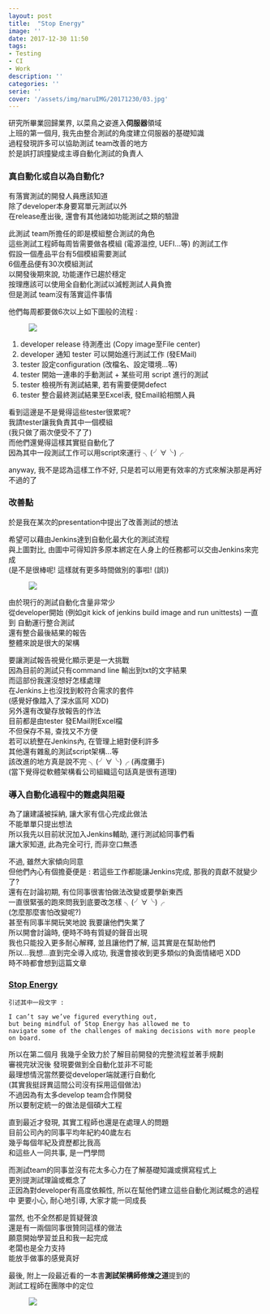 ```yaml
---
layout: post
title:  "Stop Energy"
image: ''
date: 2017-12-30 11:50
tags:
- Testing
- CI
- Work
description: ''
categories: ''
serie: ''
cover: '/assets/img/maruIMG/20171230/03.jpg'
---
```


研究所畢業回歸業界, 以菜鳥之姿進入**伺服器**領域  
上班的第一個月, 我先由整合測試的角度建立伺服器的基礎知識  
過程發現許多可以協助測試 team改善的地方  
於是誤打誤撞變成主導自動化測試的負責人  

### 真自動化或自以為自動化?

有落實測試的開發人員應該知道  
除了developer本身要寫單元測試以外  
在release產出後, 還會有其他諸如功能測試之類的驗證    

此測試 team所擔任的即是模組整合測試的角色  
這些測試工程師每周皆需要做各模組 (電源溫控, UEFI...等) 的測試工作  
假設一個產品平台有5個模組需要測試  
6個產品便有30次模組測試  
以開發後期來說, 功能運作已趨於穩定  
按理應該可以使用全自動化測試以減輕測試人員負擔  
但是測試 team沒有落實這件事情  

他們每周都要做6次以上如下圖般的流程 :
<figure class="foto-legenda">
	<img src="{{ "/assets/img/maruIMG/20171230/00.png"}}">
</figure>

1. developer release 待測產出 (Copy image至File center)
2. developer 通知 tester 可以開始進行測試工作 (發EMail)  
3. tester 設定configuration (改檔名、設定環境...等)
4. tester 開始一連串的手動測試 + 某些可用 script 進行的測試 
5. tester 檢視所有測試結果, 若有需要便開defect
6. tester 整合最終測試結果至Excel表, 發Email給相關人員

看到這邊是不是覺得這些tester很累呢?  
我請tester讓我負責其中一個模組  
(我只做了兩次便受不了了)  
而他們還覺得這樣其實挺自動化了  
因為其中一段測試工作可以用script來運行  ╮(╯∀╰)╭

 anyway, 我不是認為這樣工作不好, 只是若可以用更有效率的方式來解決那是再好不過的了


### 改善點

於是我在某次的presentation中提出了改善測試的想法  

希望可以藉由Jenkins達到自動化最大化的測試流程  
與上圖對比, 由圖中可得知許多原本綁定在人身上的任務都可以交由Jenkins來完成  
(是不是很棒呢! 這樣就有更多時間做別的事啦! (誤))
<figure class="foto-legenda">
	<img src="{{ "/assets/img/maruIMG/20171230/01.png"}}">
</figure>

由於現行的測試自動化含量非常少  
從developer開始 (例如git kick of jenkins build image and run unittests)
一直到 自動運行整合測試  
還有整合最後結果的報告  
整體來說是很大的架構  

要讓測試報告視覺化顯示更是一大挑戰  
因為目前的測試只有command line 輸出到txt的文字結果  
而這部份我還沒想好怎樣處理  
在Jenkins上也沒找到較符合需求的套件  
(感覺好像踏入了深水區阿 XDD)  
另外還有改變存放報告的作法  
目前都是由tester 發EMail附Excel檔  
不但保存不易, 查找又不方便  
若可以統整在Jenkins內,  在管理上絕對便利許多  
其他還有雜亂的測試script架構...等  
該改進的地方真是說不完  ╮(╯∀╰)╭ (再度攤手)  
(當下覺得從軟體架構看公司組織這句話真是很有道理)  


### 導入自動化過程中的難處與阻礙

為了讓建議被採納, 讓大家有信心完成此做法  
不能單單只提出想法  
所以我先以目前狀況加入Jenkins輔助, 運行測試給同事們看  
讓大家知道, 此為完全可行, 而非空口無憑  

不過, 雖然大家傾向同意  
但他們內心有個擔憂便是 : 若這些工作都能讓Jenkins完成, 那我的貢獻不就變少了?  
還有在討論初期, 有位同事很害怕做法改變或要學新東西  
一直很緊張的跑來問我到底要改怎樣  ╮(╯∀╰)╭  
(怎麼那麼害怕改變呢?)  
甚至有同事半開玩笑地說  我要讓他們失業了  
所以開會討論時, 便時不時有質疑的聲音出現  
我也只能投入更多耐心解釋, 並且讓他們了解, 這其實是在幫助他們  
所以...我想...直到完全導入成功, 我還會接收到更多類似的負面情緒吧 XDD  
時不時都會想到這篇文章  
### [Stop Energy](https://open.buffer.com/stop-energy/)

```
引述其中一段文字 :

I can’t say we’ve figured everything out,  
but being mindful of Stop Energy has allowed me to 
navigate some of the challenges of making decisions with more people on board.
```


所以在第二個月  我幾乎全致力於了解目前開發的完整流程並著手規劃  
審視完狀況後  發現要做到全自動化並非不可能  
最理想情況當然要從developer端就運行自動化  
(其實我挺訝異這間公司沒有採用這個做法)  
不過因為有太多develop team合作開發  
所以要制定統一的做法是個碩大工程  


直到最近才發現, 其實工程師也還是在處理人的問題  
目前公司內的同事平均年紀約40歲左右  
幾乎每個年紀及資歷都比我高  
和這些人一同共事, 是一門學問  

而測試team的同事並沒有花太多心力在了解基礎知識或撰寫程式上  
更別提測試理論或概念了  
正因為對developer有高度依賴性, 
所以在幫他們建立這些自動化測試概念的過程中
更要小心, 耐心地引導, 大家才能一同成長

當然, 也不全然都是質疑聲浪  
還是有一兩個同事很贊同這樣的做法  
願意開始學習並且和我一起完成  
老闆也是全力支持  
能放手做事的感覺真好  

最後, 附上一段最近看的一本書**測試架構師修煉之道**提到的  
測試工程師在團隊中的定位  
<figure class="foto-legenda">
	<img src="{{ "/assets/img/maruIMG/20171230/03.jpg"}}">
</figure>







